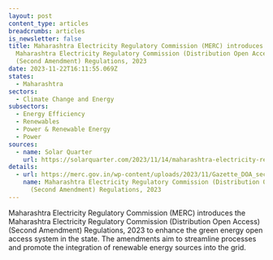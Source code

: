 ```yaml
---
layout: post
content_type: articles
breadcrumbs: articles
is_newsletter: false
title: Maharashtra Electricity Regulatory Commission (MERC) introduces the
  Maharashtra Electricity Regulatory Commission (Distribution Open Access)
  (Second Amendment) Regulations, 2023
date: 2023-11-22T16:11:55.069Z
states:
  - Maharashtra
sectors:
  - Climate Change and Energy
subsectors:
  - Energy Efficiency
  - Renewables
  - Power & Renewable Energy
  - Power
sources:
  - name: Solar Quarter
    url: https://solarquarter.com/2023/11/14/maharashtra-electricity-regulatory-commission-enhances-green-energy-open-access-with-new-amendments/
details:
  - url: https://merc.gov.in/wp-content/uploads/2023/11/Gazette_DOA_second-amendment-Regulations-2023.pdf
    name: Maharashtra Electricity Regulatory Commission (Distribution Open Access)
      (Second Amendment) Regulations, 2023
---
```

Maharashtra Electricity Regulatory Commission (MERC) introduces the Maharashtra Electricity Regulatory Commission (Distribution Open Access) (Second Amendment) Regulations, 2023 to enhance the green energy open access system in the state. The amendments aim to streamline processes and promote the integration of renewable energy sources into the grid.
